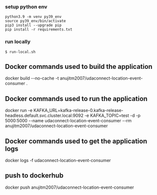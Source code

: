 
### setup python env
```
python3.9 -m venv py39_env
source py39_env/bin/activate
pip3 install --upgrade pip
pip install -r requirements.txt

```


### run locally
```
$ run-local.sh
```


## Docker commands used to build the application 
docker build --no-cache -t anujitm2007/udaconnect-location-event-consumer .


## Docker commands used to run the application
docker run -e KAFKA_URL=kafka-release-0.kafka-release-headless.default.svc.cluster.local:9092 -e KAFKA_TOPIC=test -d -p 5000:5000 --name udaconnect-location-event-consumer --rm anujitm2007/udaconnect-location-event-consumer


## Docker commands used to get the application logs
docker logs -f udaconnect-location-event-consumer


## push to dockerhub
docker push anujitm2007/udaconnect-location-event-consumer
